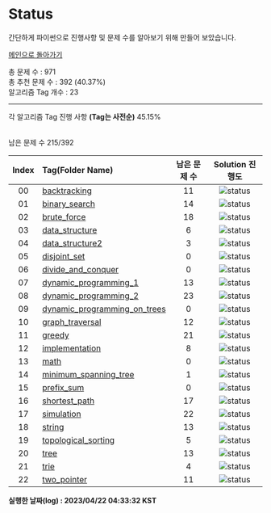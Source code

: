 # Status

간단하게 파이썬으로 진행사항 및 문제 수를 알아보기 위해 만들어 보았습니다.


[메인으로 돌아가기](https://github.com/tony9402/baekjoon)



총 문제 수 : 971  
총 추천 문제 수 : 392 (40.37%)  
알고리즘 Tag 개수 : 23  


<hr>
각 알고리즘 Tag 진행 사항 <b>(Tag는 사전순)</b> 45.15% <br><br>

남은 문제 수 215/392

| Index | Tag(Folder Name) |   남은 문제 수   | Solution 진행도 |
| :--:  | :--------------- |   :----------:   | :------------:  |
| 00 |  [backtracking](./../../tree/main/backtracking) | 11 |![status](https://img.shields.io/badge/-59.26%25-31AE0F) |  
| 01 |  [binary_search](./../../tree/main/binary_search) | 14 |![status](https://img.shields.io/badge/-26.32%25-31AE0F) |  
| 02 |  [brute_force](./../../tree/main/brute_force) | 18 |![status](https://img.shields.io/badge/-41.94%25-31AE0F) |  
| 03 |  [data_structure](./../../tree/main/data_structure) | 6 |![status](https://img.shields.io/badge/-60.00%25-31AE0F) |  
| 04 |  [data_structure2](./../../tree/main/data_structure2) | 3 |![status](https://img.shields.io/badge/-72.73%25-31AE0F) |  
| 05 |  [disjoint_set](./../../tree/main/disjoint_set) | 0 |![status](https://img.shields.io/badge/-100.00%25-0885CC) |  
| 06 |  [divide_and_conquer](./../../tree/main/divide_and_conquer) | 0 |![status](https://img.shields.io/badge/-100.00%25-0885CC) |  
| 07 |  [dynamic_programming_1](./../../tree/main/dynamic_programming_1) | 13 |![status](https://img.shields.io/badge/-48.00%25-31AE0F) |  
| 08 |  [dynamic_programming_2](./../../tree/main/dynamic_programming_2) | 23 |![status](https://img.shields.io/badge/-17.86%25-31AE0F) |  
| 09 |  [dynamic_programming_on_trees](./../../tree/main/dynamic_programming_on_trees) | 0 |![status](https://img.shields.io/badge/-100.00%25-0885CC) |  
| 10 |  [graph_traversal](./../../tree/main/graph_traversal) | 12 |![status](https://img.shields.io/badge/-57.14%25-31AE0F) |  
| 11 |  [greedy](./../../tree/main/greedy) | 21 |![status](https://img.shields.io/badge/-22.22%25-31AE0F) |  
| 12 |  [implementation](./../../tree/main/implementation) | 8 |![status](https://img.shields.io/badge/-69.23%25-31AE0F) |  
| 13 |  [math](./../../tree/main/math) | 0 |![status](https://img.shields.io/badge/-100.00%25-0885CC) |  
| 14 |  [minimum_spanning_tree](./../../tree/main/minimum_spanning_tree) | 1 |![status](https://img.shields.io/badge/-87.50%25-31AE0F) |  
| 15 |  [prefix_sum](./../../tree/main/prefix_sum) | 0 |![status](https://img.shields.io/badge/-100.00%25-0885CC) |  
| 16 |  [shortest_path](./../../tree/main/shortest_path) | 17 |![status](https://img.shields.io/badge/-0.00%25-DFFD26) |  
| 17 |  [simulation](./../../tree/main/simulation) | 22 |![status](https://img.shields.io/badge/-24.14%25-31AE0F) |  
| 18 |  [string](./../../tree/main/string) | 13 |![status](https://img.shields.io/badge/-31.58%25-31AE0F) |  
| 19 |  [topological_sorting](./../../tree/main/topological_sorting) | 5 |![status](https://img.shields.io/badge/-0.00%25-DFFD26) |  
| 20 |  [tree](./../../tree/main/tree) | 13 |![status](https://img.shields.io/badge/-13.33%25-31AE0F) |  
| 21 |  [trie](./../../tree/main/trie) | 4 |![status](https://img.shields.io/badge/-20.00%25-31AE0F) |  
| 22 |  [two_pointer](./../../tree/main/two_pointer) | 11 |![status](https://img.shields.io/badge/-8.33%25-31AE0F) |  


**실행한 날짜(log) : 2023/04/22 04:33:32 KST**
